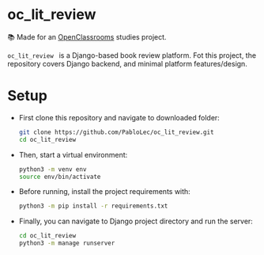 # oc_lit_review

:books: Made for an [OpenClassrooms](https://openclassrooms.com) studies project.

`oc_lit_review ` is a Django-based book review platform.
Fot this project, the repository covers Django backend, and minimal platform features/design.

# Setup

- First clone this repository and navigate to downloaded folder:
  ``` bash
  git clone https://github.com/PabloLec/oc_lit_review.git
  cd oc_lit_review
  ```

- Then, start a virtual environment:
  ``` bash
  python3 -m venv env
  source env/bin/activate
  ```

- Before running, install the project requirements with:
  ``` bash
  python3 -m pip install -r requirements.txt
  ```

- Finally, you can navigate to Django project directory and run the server:
  ``` bash
  cd oc_lit_review
  python3 -m manage runserver   
  ```
